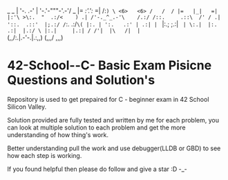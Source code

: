 _             _
      | '-.       .-' |
       \'-.'-"""-'.-'/    _
        |= _:'.':_ =|    /:`)
        \ <6>   <6> /   /  /
        |=   |_|   =|   |:'\
        >\:.  "  .:/<    ) .|
         /'-._^_.-'\    /.:/
        /::.     .::\  /' /
      .| '::.  .::'  |;.:/
     /`\:.         .:/`\(
    |:. | ':.   .:' | .:|
    | ` |:.;     ;.:| ` |
     \:.|  |:. .:|  |.:/
      \ |:.|     |.:| /
      /'|  |\   /|  |`\
     (,,/:.|.-'-.|.:\,,)
       (,,,/     \,,,)

# 42-School--C- Basic Exam Pisicne Questions and Solution's

Repository is used to get prepaired for C - beginner exam in 42 School Silicon Valley.

Solution provided are fully tested and written by me for each problem, you can look at multiple solution to each problem and get the more understanding of how thing's work.

Better understanding pull the work and use debugger(LLDB or GBD) to see how each step is working. 

If you found helpful then please do follow and give a star :D -_-
